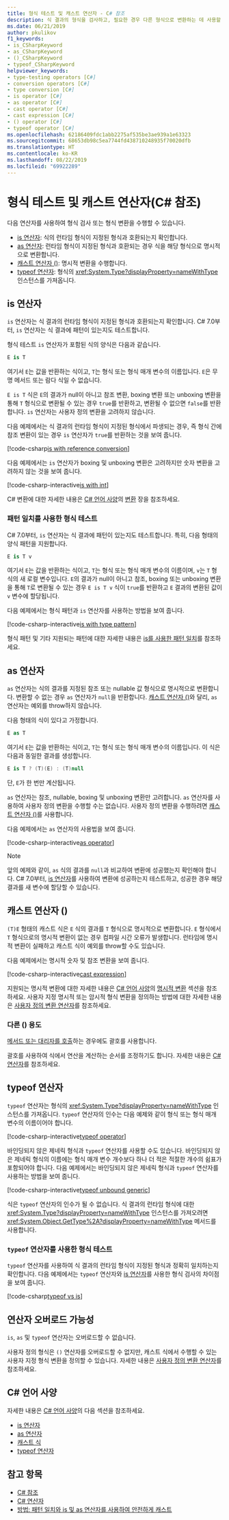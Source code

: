 ```yaml
---
title: 형식 테스트 및 캐스트 연산자 - C# 참조
description: 식 결과의 형식을 검사하고, 필요한 경우 다른 형식으로 변환하는 데 사용할 수 있는 C# 연산자에 대해 알아봅니다.
ms.date: 06/21/2019
author: pkulikov
f1_keywords:
- is_CSharpKeyword
- as_CSharpKeyword
- ()_CSharpKeyword
- typeof_CSharpKeyword
helpviewer_keywords:
- type-testing operators [C#]
- conversion operators [C#]
- type conversion [C#]
- is operator [C#]
- as operator [C#]
- cast operator [C#]
- cast expression [C#]
- () operator [C#]
- typeof operator [C#]
ms.openlocfilehash: 62186409fdc1abb2275af535be3ae939a1e63323
ms.sourcegitcommit: 68653db98c5ea7744fd438710248935f70020dfb
ms.translationtype: HT
ms.contentlocale: ko-KR
ms.lasthandoff: 08/22/2019
ms.locfileid: "69922289"
---
```

# <a name="type-testing-and-cast-operators-c-reference"></a>형식 테스트 및 캐스트 연산자(C# 참조)

다음 연산자를 사용하여 형식 검사 또는 형식 변환을 수행할 수 있습니다.

- [is 연산자](#is-operator): 식의 런타임 형식이 지정된 형식과 호환되는지 확인합니다.
- [as 연산자](#as-operator): 런타임 형식이 지정된 형식과 호환되는 경우 식을 해당 형식으로 명시적으로 변환합니다.
- [캐스트 연산자 ()](#cast-operator-): 명시적 변환을 수행합니다.
- [typeof 연산자](#typeof-operator): 형식의 <xref:System.Type?displayProperty=nameWithType> 인스턴스를 가져옵니다.

## <a name="is-operator"></a>is 연산자

`is` 연산자는 식 결과의 런타임 형식이 지정된 형식과 호환되는지 확인합니다. C# 7.0부터, `is` 연산자는 식 결과에 패턴이 있는지도 테스트합니다.

형식 테스트 `is` 연산자가 포함된 식의 양식은 다음과 같습니다.

```csharp
E is T
```

여기서 `E`는 값을 반환하는 식이고, `T`는 형식 또는 형식 매개 변수의 이름입니다. `E`은 무명 메서드 또는 람다 식일 수 없습니다.

`E is T` 식은 `E`의 결과가 null이 아니고 참조 변환, boxing 변환 또는 unboxing 변환을 통해 `T` 형식으로 변환될 수 있는 경우 `true`를 반환하고, 변환될 수 없으면 `false`를 반환합니다. `is` 연산자는 사용자 정의 변환을 고려하지 않습니다.

다음 예제에서는 식 결과의 런타임 형식이 지정된 형식에서 파생되는 경우, 즉 형식 간에 참조 변환이 있는 경우 `is` 연산자가 `true`를 반환하는 것을 보여 줍니다.

[!code-csharp[is with reference conversion](~/samples/csharp/language-reference/operators/TypeTestingAndConversionOperators.cs#IsWithReferenceConversion)]

다음 예제에서는 `is` 연산자가 boxing 및 unboxing 변환은 고려하지만 숫자 변환을 고려하지 않는 것을 보여 줍니다.

[!code-csharp-interactive[is with int](~/samples/csharp/language-reference/operators/TypeTestingAndConversionOperators.cs#IsWithInt)]

C# 변환에 대한 자세한 내용은 [C# 언어 사양](~/_csharplang/spec/introduction.md)의 [변환](~/_csharplang/spec/conversions.md) 장을 참조하세요.

### <a name="type-testing-with-pattern-matching"></a>패턴 일치를 사용한 형식 테스트

C# 7.0부터, `is` 연산자는 식 결과에 패턴이 있는지도 테스트합니다. 특히, 다음 형태의 양식 패턴을 지원합니다.

```csharp
E is T v
```

여기서 `E`는 값을 반환하는 식이고, `T`는 형식 또는 형식 매개 변수의 이름이며, `v`는 `T` 형식의 새 로컬 변수입니다. `E`의 결과가 null이 아니고 참조, boxing 또는 unboxing 변환을 통해 `T`로 변환될 수 있는 경우 `E is T v` 식이 `true`를 반환하고 `E` 결과의 변환된 값이 `v` 변수에 할당됩니다.

다음 예제에서는 형식 패턴과 `is` 연산자를 사용하는 방법을 보여 줍니다.

[!code-csharp-interactive[is with type pattern](~/samples/csharp/language-reference/operators/TypeTestingAndConversionOperators.cs#IsTypePattern)]

형식 패턴 및 기타 지원되는 패턴에 대한 자세한 내용은 [is를 사용한 패턴 일치](../keywords/is.md#pattern-matching-with-is)를 참조하세요.

## <a name="as-operator"></a>as 연산자

`as` 연산자는 식의 결과를 지정된 참조 또는 nullable 값 형식으로 명시적으로 변환합니다. 변환할 수 없는 경우 `as` 연산자가 `null`을 반환합니다. [캐스트 연산자 ()](#cast-operator-)와 달리, `as` 연산자는 예외를 throw하지 않습니다.

다음 형태의 식이 있다고 가정합니다.

```csharp
E as T
```

여기서 `E`는 값을 반환하는 식이고, `T`는 형식 또는 형식 매개 변수의 이름입니다. 이 식은 다음과 동일한 결과를 생성합니다.

```csharp
E is T ? (T)(E) : (T)null
```

단, `E`가 한 번만 계산됩니다.

`as` 연산자는 참조, nullable, boxing 및 unboxing 변환만 고려합니다. `as` 연산자를 사용하여 사용자 정의 변환을 수행할 수는 없습니다. 사용자 정의 변환을 수행하려면 [캐스트 연산자 ()](#cast-operator-)를 사용합니다.

다음 예제에서는 `as` 연산자의 사용법을 보여 줍니다.

[!code-csharp-interactive[as operator](~/samples/csharp/language-reference/operators/TypeTestingAndConversionOperators.cs#AsOperator)]

> [!NOTE]
> 앞의 예제와 같이, `as` 식의 결과를 `null`과 비교하여 변환에 성공했는지 확인해야 합니다. C# 7.0부터, [is 연산자](#type-testing-with-pattern-matching)를 사용하여 변환에 성공하는지 테스트하고, 성공한 경우 해당 결과를 새 변수에 할당할 수 있습니다.

## <a name="cast-operator-"></a>캐스트 연산자 ()

`(T)E` 형태의 캐스트 식은 `E` 식의 결과를 `T` 형식으로 명시적으로 변환합니다. `E` 형식에서 `T` 형식으로의 명시적 변환이 없는 경우 컴파일 시간 오류가 발생합니다. 런타임에 명시적 변환이 실패하고 캐스트 식이 예외를 throw할 수도 있습니다.

다음 예제에서는 명시적 숫자 및 참조 변환을 보여 줍니다.

[!code-csharp-interactive[cast expression](~/samples/csharp/language-reference/operators/TypeTestingAndConversionOperators.cs#Cast)]

지원되는 명시적 변환에 대한 자세한 내용은 [C# 언어 사양](~/_csharplang/spec/introduction.md)의 [명시적 변환](~/_csharplang/spec/conversions.md#explicit-conversions) 섹션을 참조하세요. 사용자 지정 명시적 또는 암시적 형식 변환을 정의하는 방법에 대한 자세한 내용은 [사용자 정의 변환 연산자](user-defined-conversion-operators.md)를 참조하세요.

### <a name="other-usages-of-"></a>다른 () 용도

[메서드 또는 대리자를 호출](member-access-operators.md#invocation-operator-)하는 경우에도 괄호를 사용합니다.

괄호를 사용하여 식에서 연산을 계산하는 순서를 조정하기도 합니다. 자세한 내용은 [C# 연산자](index.md)를 참조하세요.

## <a name="typeof-operator"></a>typeof 연산자

`typeof` 연산자는 형식의 <xref:System.Type?displayProperty=nameWithType> 인스턴스를 가져옵니다. `typeof` 연산자의 인수는 다음 예제와 같이 형식 또는 형식 매개 변수의 이름이어야 합니다.

[!code-csharp-interactive[typeof operator](~/samples/csharp/language-reference/operators/TypeTestingAndConversionOperators.cs#TypeOf)]

바인딩되지 않은 제네릭 형식과 `typeof` 연산자를 사용할 수도 있습니다. 바인딩되지 않은 제네릭 형식의 이름에는 형식 매개 변수 개수보다 하나 더 적은 적절한 개수의 쉼표가 포함되어야 합니다. 다음 예제에서는 바인딩되지 않은 제네릭 형식과 `typeof` 연산자를 사용하는 방법을 보여 줍니다.

[!code-csharp-interactive[typeof unbound generic](~/samples/csharp/language-reference/operators/TypeTestingAndConversionOperators.cs#TypeOfUnboundGeneric)]

식은 `typeof` 연산자의 인수가 될 수 없습니다. 식 결과의 런타임 형식에 대한 <xref:System.Type?displayProperty=nameWithType> 인스턴스를 가져오려면 <xref:System.Object.GetType%2A?displayProperty=nameWithType> 메서드를 사용합니다.

### <a name="type-testing-with-the-typeof-operator"></a>`typeof` 연산자를 사용한 형식 테스트

`typeof` 연산자를 사용하여 식 결과의 런타임 형식이 지정된 형식과 정확히 일치하는지 확인합니다. 다음 예제에서는 `typeof` 연산자와 [is 연산자](#is-operator)를 사용한 형식 검사의 차이점을 보여 줍니다.

[!code-csharp[typeof vs is](~/samples/csharp/language-reference/operators/TypeTestingAndConversionOperators.cs#TypeCheckWithTypeOf)]

## <a name="operator-overloadability"></a>연산자 오버로드 가능성

`is`, `as` 및 `typeof` 연산자는 오버로드할 수 없습니다.

사용자 정의 형식은 `()` 연산자를 오버로드할 수 없지만, 캐스트 식에서 수행할 수 있는 사용자 지정 형식 변환을 정의할 수 있습니다. 자세한 내용은 [사용자 정의 변환 연산자](user-defined-conversion-operators.md)를 참조하세요.

## <a name="c-language-specification"></a>C# 언어 사양

자세한 내용은 [C# 언어 사양](~/_csharplang/spec/introduction.md)의 다음 섹션을 참조하세요.

- [is 연산자](~/_csharplang/spec/expressions.md#the-is-operator)
- [as 연산자](~/_csharplang/spec/expressions.md#the-as-operator)
- [캐스트 식](~/_csharplang/spec/expressions.md#cast-expressions)
- [typeof 연산자](~/_csharplang/spec/expressions.md#the-typeof-operator)

## <a name="see-also"></a>참고 항목

- [C# 참조](../index.md)
- [C# 연산자](index.md)
- [방법: 패턴 일치와 is 및 as 연산자를 사용하여 안전하게 캐스트](../../how-to/safely-cast-using-pattern-matching-is-and-as-operators.md)
